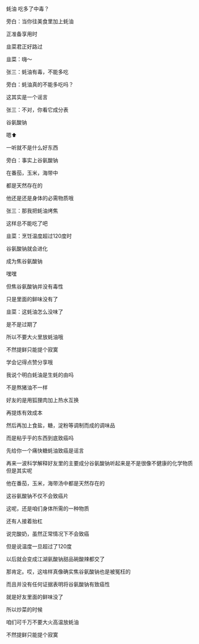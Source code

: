 蚝油 吃多了中毒？



旁白：当你往美食里加上蚝油

正准备享用时

韭菜君正好路过

韭菜：嗨～

张三：蚝油有毒，不能多吃

旁白：蚝油真的不能多吃吗？

这其实是一个谣言

张三：不对，你看它成分表

谷氨酸钠

嗯⬆️

一听就不是什么好东西

旁白：事实上谷氨酸钠

在番茄，玉米，海带中

都是天然存在的

他还是还是身体的必需物质哦

张三：那我把蚝油烤焦

这样总不能吃了吧

韭菜：烹饪温度超过120度时

谷氨酸钠就会进化

成为焦谷氨酸钠

嘿嘿

但焦谷氨酸钠并没有毒性

只是里面的鲜味没有了

韭菜：这蚝油怎么没味了

是不是过期了

所以不要大火里放蚝油哦

不然提鲜只能提个寂寞

学会记得点赞分享哦



我说个明白蚝油是生蚝的由吗

不是熬猪油不一样

好友的是用狐狸肉加上热水互换

再提炼有效成本

然后再加上食盐，糖，淀粉等调制而成的调味品

而是粘乎乎的东西到底致癌吗

先给你一个痛快糖蚝油致癌是谣言

再来一波科学解释好友里的主要成分谷氨酸钠听起来是不是很像不健康的化学物质但是其实呢

他在番茄，玉米，海带汤中都是天然存在的

这谷氨酸钠不仅不会致癌片

这呢，还是咱们身体所需的一种物质

还有人接着抬杠

说完酸奶，虽然正常情况下不会致癌

但是说温度一旦超过了120度

以后就会变成江湖氨酸钠甜品碗酸辣都交了

那肯定。哎，这啥样真像确实焦谷氨酸钠也是被冤枉的

而且并没有任何证据表明将谷氨酸钠有致癌性

就是好友里面的鲜味没了

所以炒菜的时候

咱们可千万不要大火高温放蚝油

不然提鲜只能提个寂寞